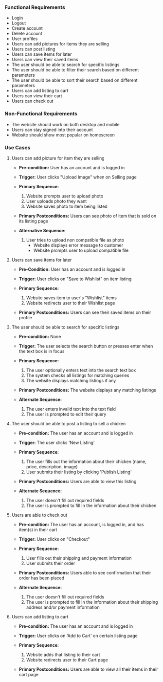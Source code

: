 ### Functional Requirements
- Login
- Logout
- Create account
- Delete account
- User profiles
- Users can add pictures for items they are selling
- Users can post listing
- Users can save items for later
- Users can view their saved items
- The user should be able to search for specific listings
- The user should be able to filter their search based on different parameters
- The user should be able to sort their search based on different parameters
- Users can add listing to cart
- Users can view their cart
- Users can check out

### Non-Functional Requirements
- The website should work on both desktop and mobile
- Users can stay signed into their account
- Website should show most popular on homescreen

### Use Cases
1. Users can add picture for item they are selling
  	- **Pre-condition:** User has an account and is logged in

  	- **Trigger:** User clicks "Upload Image" when on Selling page

  	- **Primary Sequence:**
	   1. Website prompts user to upload photo
	   2. User uploads photo they want
	   3. Website saves photo to item being listed 

  	- **Primary Postconditions:** Users can see photo of item that is sold on its listing page
  
 	 - **Alternative Sequence:**
  	   1. User tries to upload non compatible file as photo
    	   - Website displays error message to customer
    	   - Website prompts user to upload compatible file

2. Users can save items for later
  	- **Pre-Condition:** User has an account and is logged in

  	- **Trigger:** User clicks on "Save to Wishlist" on item listing

  	- **Primary Sequence:**
    	1. Website saves item to user's "Wishlist" items
    	2. Website redirects user to their Wishlist page  

  	- **Primary Postconditions:** Users can see their saved items on their profile 

3. The user should be able to search for specific listings
	- **Pre-condition:** None
	
	- **Trigger:** The user selects the search button or presses enter when the text box is in focus
	
	- **Primary Sequence:**
	  1. The user optionally enters text into the search text box
	  2. The system checks all listings for matching queries
	  3. The website displays matching listings if any
	
	- **Primary Postconditions:** The website displays any matching listings 
	
	- **Alternate Sequence:**
	  1. The user enters invalid text into the text field
	  2. The user is prompted to edit their query

4. The user should be able to post a listing to sell a chicken
	- **Pre-condition:** The user has an account and is logged in
	
	- **Trigger:** The user clicks 'New Listing'
	
	- **Primary Sequence:**
      1. The user fills out the information about their chicken (name, price, description, image)
      2. User submits their listing by clicking 'Publish Listing'

	- **Primary Postconditions:** Users are able to view this listing
	
	- **Alternate Sequence:**
	  1. The user doesn't fill out required fields
	  2. The user is prompted to fill in the information about their chicken

5. Users are able to check out
    - **Pre-condition:** The user has an account, is logged in, and has item(s) in their cart
	
    - **Trigger:** User clicks on "Checkout" 
	
    - **Primary Sequence:**
      1. User fills out their shipping and payment information
      2. User submits their order
	  
    - **Primary Postconditions:** Users able to see confirmation that their order has been placed
   
    - **Alternate Sequence:**
      1. The user doesn't fill out required fields
      2. The user is prompted to fill in the information about their shipping address and/or payment information
      
6. Users can add listing to cart
    - **Pre-condition:** The user has an account and is logged in 

    - **Trigger:** User clicks on 'Add to Cart' on certain listing page

    - **Primary Sequence:** 
      1. Website adds that listing to their cart
      2. Website redirects user to their Cart page
	 
	- **Primary Postconditions:** Users are able to view all their items in their cart page
	
